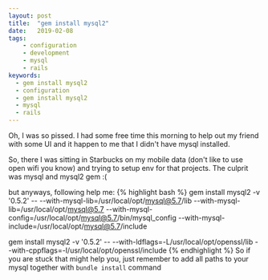```yaml
---
layout: post
title:  "gem install mysql2"
date:   2019-02-08 
tags: 
    - configuration 
    - development 
    - mysql 
    - rails
keywords:
  - gem install mysql2
  - configuration
  - gem install mysql2
  - mysql 
  - rails
---
```

Oh, I was so pissed. 
I had some free time this morning to help out my friend with some UI and it happen to me that I didn't have mysql installed.

So, there I was sitting in Starbucks on my mobile data (don't like to use open wifi you know) and trying to setup env for that projects. The culprit was mysql and mysql2 gem :(

but anyways, following help me:
{% highlight bash %}
gem install mysql2 -v '0.5.2' -- --with-mysql-lib=/usr/local/opt/mysql@5.7/lib --with-mysql-lib=/usr/local/opt/mysql@5.7 --with-mysql-config=/usr/local/opt/mysql@5.7/bin/mysql_config --with-mysql-include=/usr/local/opt/mysql@5.7/include

gem install mysql2 -v '0.5.2' -- --with-ldflags=-L/usr/local/opt/openssl/lib --with-cppflags=-I/usr/local/opt/openssl/include
{% endhighlight %}
So if you are stuck that might help you, just remember to add all paths to your mysql together with `bundle install` command